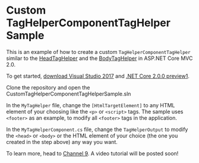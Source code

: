 # Custom TagHelperComponentTagHelper Sample

This is an example of how to create a custom `TagHelperComponentTagHelper` similar to the [HeadTagHelper](https://github.com/aspnet/Mvc/blob/dev/src/Microsoft.AspNetCore.Mvc.Razor/TagHelpers/HeadTagHelper.cs) and the [BodyTagHelper](https://github.com/aspnet/Mvc/blob/dev/src/Microsoft.AspNetCore.Mvc.Razor/TagHelpers/BodyTagHelper.cs) in ASP.NET Core MVC 2.0.

To get started, [download Visual Studio 2017](https://www.visualstudio.com/downloads/) and [.NET Core 2.0.0 preview1](https://www.microsoft.com/net/core/preview#windowscmd).

Clone the repository and open the CustomTagHelperComponentTagHelperSample.sln

In the `MyTagHelper` file, change the `[HtmlTargetElement]` to any HTML element of your choosing like the `<p>` or `<script>` tags. The sample uses `<footer>` as an example, to modify all `<footer>` tags in the application.

In the `MyTagHelperComponent.cs` file, change the `TagHelperOutput` to modify the `<head>` or `<body>` or the HTML element of your choice (the one you created in the step above) any way you want.

To learn more, head to [Channel 9](https://channel9.msdn.com/). A video tutorial will be posted soon!